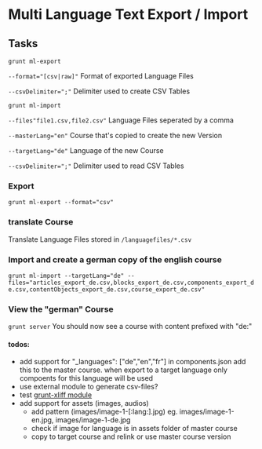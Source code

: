 # Multi Language Text Export / Import

## Tasks
`grunt ml-export`

`--format="[csv|raw]"`
Format of exported Language Files

`--csvDelimiter=";"`
Delimiter used to create CSV Tables

`grunt ml-import`

`--files"file1.csv,file2.csv"`
Language Files seperated by a comma

`--masterLang="en"`
Course that's copied to create the new Version

`--targetLang="de"`
Language of the new Course

`--csvDelimiter=";"`
Delimiter used to read CSV Tables

### Export
`grunt ml-export --format="csv"`

### translate Course
Translate Language Files stored in `/languagefiles/*.csv`

### Import and create a german copy of the english course
`grunt ml-import --targetLang="de" --files="articles_export_de.csv,blocks_export_de.csv,components_export_de.csv,contentObjects_export_de.csv,course_export_de.csv"`

### View the "german" Course
`grunt server`
You should now see a course with content prefixed with "de:"


#### todos:
- add support for "_languages": ["de","en","fr"] in components.json
  add this to the master course. when export to a target language only compoents for this language will be used
- use external module to generate csv-files?
- test [grunt-xliff module](https://www.npmjs.com/package/grunt-xliff)
- add support for assets (images, audios)
  - add pattern (images/image-1-[:lang:].jpg) eg. images/image-1-en.jpg, images/image-1-de.jpg
  - check if image for language is in assets folder of master course
  - copy to target course and relink or use master course version
